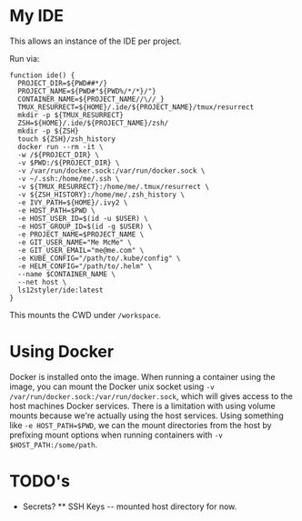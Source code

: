 # My IDE

This allows an instance of the IDE per project.

Run via:

```
function ide() {
  PROJECT_DIR=${PWD##*/}
  PROJECT_NAME=${PWD#"${PWD%/*/*}/"}
  CONTAINER_NAME=${PROJECT_NAME//\//_}
  TMUX_RESURRECT=${HOME}/.ide/${PROJECT_NAME}/tmux/resurrect
  mkdir -p ${TMUX_RESURRECT}
  ZSH=${HOME}/.ide/${PROJECT_NAME}/zsh/
  mkdir -p ${ZSH}
  touch ${ZSH}/zsh_history
  docker run --rm -it \
  -w /${PROJECT_DIR} \
  -v $PWD:/${PROJECT_DIR} \
  -v /var/run/docker.sock:/var/run/docker.sock \
  -v ~/.ssh:/home/me/.ssh \
  -v ${TMUX_RESURRECT}:/home/me/.tmux/resurrect \
  -v ${ZSH_HISTORY}:/home/me/.zsh_history \
  -e IVY_PATH=${HOME}/.ivy2 \
  -e HOST_PATH=$PWD \
  -e HOST_USER_ID=$(id -u $USER) \
  -e HOST_GROUP_ID=$(id -g $USER) \
  -e PROJECT_NAME=$PROJECT_NAME \
  -e GIT_USER_NAME="Me McMe" \
  -e GIT_USER_EMAIL="me@me.com" \
  -e KUBE_CONFIG="/path/to/.kube/config" \
  -e HELM_CONFIG="/path/to/.helm" \
  --name $CONTAINER_NAME \
  --net host \
  ls12styler/ide:latest
}
```

This mounts the CWD under `/workspace`.

# Using Docker

Docker is installed onto the image. When running a container using the image, you can mount the Docker unix socket using `-v /var/run/docker.sock:/var/run/docker.sock`, which will gives access to the host machines Docker services. There is a limitation with using volume mounts because we're actually using the host services. Using something like `-e HOST_PATH=$PWD`, we can the mount directories from the host by prefixing mount options when running containers with `-v $HOST_PATH:/some/path`.

# TODO's

* Secrets?
** SSH Keys -- mounted host directory for now.
